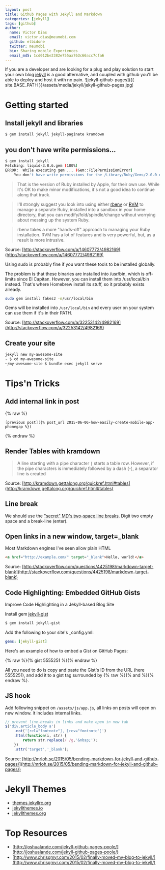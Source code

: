 ```yaml
---
layout: post
title: Github Pages with Jekyll and Markdown
categories: [jekyll]
tags: [github]
author:
  name: Victor Dias
  email: victor.dias@meumobi.com
  github: elbidone
  twitter: meumobi
  bio: Sharing mobile Experiences
  email_md5: 1cd012be2382e755aa763c66acc7cfa6
---
```


If you are a developer and are looking for a plug and play solution to start your own blog [jekyll](https://jekyllrb.com/) is a good alternative, and coupled with github you'll be able to deploy and host it with no pain.
![jekyll-github-pages]({{ site.BASE_PATH }}/assets/media/jekyll/jekyll-github-pages.jpg)

# Getting started

## Install jekyll and libraries

```bash
$ gem install jekyll jekyll-paginate kramdown
```

## you don't have write permissions...

```bash
$ gem install jekyll
Fetching: liquid-3.0.6.gem (100%)
ERROR:  While executing gem ... (Gem::FilePermissionError)
    You don't have write permissions for the /Library/Ruby/Gems/2.0.0 directory.
```

> That is the version of Ruby installed by Apple, for their own use. While it's OK to make minor modifications, it's not a good idea to continue along that track.  
  
> I'll strongly suggest you look into using either [rbenv](https://github.com/rbenv/rbenv) or [RVM](https://rvm.io/rvm/install) to manage a separate Ruby, installed into a sandbox in your home directory, that you can modify/fold/spindle/change without worrying about messing up the system Ruby.

> rbenv takes a more "hands-off" approach to managing your Ruby installation. RVM has a lot of features and is very powerful, but, as a result is more intrusive.

Source: [http://stackoverflow.com/a/14607772/4982169](http://stackoverflow.com/a/14607772/4982169)

Using sudo is probably fine if you want these tools to be installed globally.

The problem is that these binaries are installed into /usr/bin, which is off-limits since El Capitan. However, you can install them into /usr/local/bin instead. That's where Homebrew install its stuff, so it probably exists already.

```bash
sudo gem install fakes3 -n/usr/local/bin
```

Gems will be installed into `/usr/local/bin` and every user on your system can use them if it's in their PATH.

Source: [http://stackoverflow.com/a/32253142/4982169](http://stackoverflow.com/a/32253142/4982169)


## Create your site

```sh
jekyll new my-awesome-site
~ $ cd my-awesome-site
~/my-awesome-site $ bundle exec jekyll serve
```

# Tips'n Tricks

## Add internal link in post


{% raw %}
```
[previous post]({% post_url 2015-06-06-how-easily-create-mobile-app-phonegap %})
```
{% endraw %}


## Render Tables with kramdown

>  A line starting with a pipe character `|` starts a table row. However, if the pipe characters is immediately followed by a dash (-), a separator line is created

Source: [http://kramdown.gettalong.org/quickref.html#tables](http://kramdown.gettalong.org/quickref.html#tables)

## Line break
We should use the ["secret" MD's two-space line breaks](http://meta.stackexchange.com/questions/40976/what-is-the-reason-for-the-top-secret-two-space-newline-markdown-weirdness). Digit two empty space and a break-line (enter).


## Open links in a new window, target=_blank

Most Markdown engines I've seen allow plain HTML

```html
<a href="http://example.com/" target="_blank">Hello, world!</a>
```

Source: [http://stackoverflow.com/questions/4425198/markdown-target-blank](http://stackoverflow.com/questions/4425198/markdown-target-blank)


## Code Highlighting: Embedded GitHub Gists
Improve Code Highlighting in a Jekyll-based Blog Site

Install gem [jekyll-gist](https://github.com/jekyll/jekyll-gist)

```sh
$ gem install jekyll-gist
```

Add the following to your site's _config.yml:

```yaml
gems: [jekyll-gist]
```

Here's an example of how to embed a Gist on GitHub Pages:

{% raw %}{% gist 5555251 %}{% endraw %}

All you need to do is copy and paste the Gist's ID from the URL (here 5555251), and add it to a gist tag surrounded by {% raw %}{% and %}{% endraw %}.

## JS hook
Add following snippet on `/assets/js/app.js`, all links on posts will open on new window. It includes internal links.

```js
// prevent line-breaks in links and make open in new tab
$('div.article_body a')
	.not('[rel="footnote"], [rev="footnote"]')
	.html(function(i, str) {
		return str.replace(/ /g,'&nbsp;');
	})
	.attr('target','_blank');
```

Source: [http://mrloh.se/2015/05/bending-markdown-for-jekyll-and-github-pages/](http://mrloh.se/2015/05/bending-markdown-for-jekyll-and-github-pages/)

# Jekyll Themes

- [themes.jekyllrc.org](http://themes.jekyllrc.org/)
- [jekyllthemes.io](https://jekyllthemes.io/)
- [jekyllthemes.org](http://jekyllthemes.org/)

# Top Resources

- [http://joshualande.com/jekyll-github-pages-poole/](http://joshualande.com/jekyll-github-pages-poole/)
- [http://www.chrisgmyr.com/2015/02/finally-moved-my-blog-to-jekyll/](http://www.chrisgmyr.com/2015/02/finally-moved-my-blog-to-jekyll/)